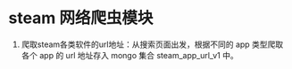 # steam 网络爬虫模块
1. 爬取steam各类软件的url地址：从搜索页面出发，根据不同的 app 类型爬取各个 app 的 url 地址存入 mongo 集合 steam_app_url_v1
中。